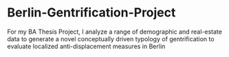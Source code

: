 # Berlin-Gentrification-Project
For my BA Thesis Project, I analyze a range of demographic and real-estate data to generate a novel conceptually driven typology of gentrification to evaluate localized anti-displacement measures in Berlin
